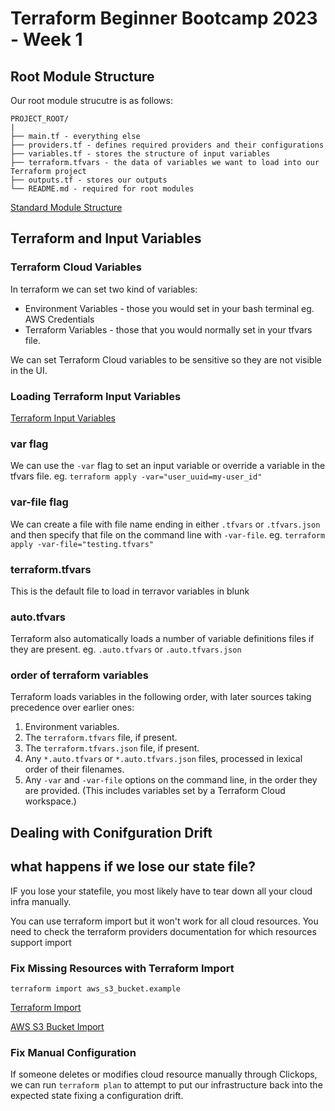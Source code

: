 # Terraform Beginner Bootcamp 2023 - Week 1


## Root Module Structure

Our root module strucutre is as follows:
 
```
PROJECT_ROOT/
|
├── main.tf - everything else 
├── providers.tf - defines required providers and their configurations 
├── variables.tf - stores the structure of input variables
├── terraform.tfvars - the data of variables we want to load into our Terraform project
├── outputs.tf - stores our outputs
└── README.md - required for root modules

```

[Standard Module Structure](https://developer.hashicorp.com/terraform/language/modules/develop/structure)

## Terraform and Input Variables

### Terraform Cloud Variables

In terraform we can set two kind of variables:
- Environment Variables - those you would set in your bash terminal eg. AWS Credentials
- Terraform Variables - those that you would normally set in your tfvars file.

We can set Terraform Cloud variables to be sensitive so they are not visible in the UI.

### Loading Terraform Input Variables 

[Terraform Input Variables](https://developer.hashicorp.com/terraform/language/values/variables)

### var flag
We can use the `-var` flag to set an input variable or override a variable in the tfvars file. eg. `terraform apply -var="user_uuid=my-user_id"`

### var-file flag
We can create a file with file name ending in either `.tfvars` or `.tfvars.json` and then specify that file on the command line with `-var-file`. eg. `terraform apply -var-file="testing.tfvars"`

### terraform.tfvars
This is the default file to load in terravor variables in blunk

### auto.tfvars
Terraform also automatically loads a number of variable definitions files if they are present. eg. `.auto.tfvars` or `.auto.tfvars.json`

### order of terraform variables

Terraform loads variables in the following order, with later sources taking precedence over earlier ones:
1. Environment variables.
2. The `terraform.tfvars` file, if present.
3. The `terraform.tfvars.json` file, if present.
4. Any `*.auto.tfvars` or `*.auto.tfvars.json` files, processed in lexical order of their filenames.
5. Any `-var` and `-var-file` options on the command line, in the order they are provided. (This includes variables set by a Terraform Cloud workspace.)


## Dealing with Conifguration Drift

## what happens if we lose our state file?

IF you lose your statefile, you most likely have to tear down all your cloud infra manually.

You can use terraform import but it won't work for all cloud resources. You need to check the terraform providers documentation for which resources support import

### Fix Missing Resources with Terraform Import

`terraform import aws_s3_bucket.example`

[Terraform Import](https://developer.hashicorp.com/terraform/cli/import)

[AWS S3 Bucket Import](https://registry.terraform.io/providers/hashicorp/aws/latest/docs/resources/s3_bucket#import)

### Fix Manual Configuration

If someone deletes or modifies cloud resource manually through Clickops, we can run `terraform plan` to attempt to put our infrastructure back into the expected state fixing a configuration drift.